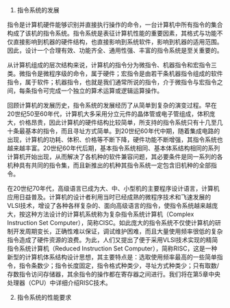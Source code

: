 1. 指令系统的发展

指令是计算机硬件能够识别并直接执行操作的命令，一台计算机中所有指令的集合构成了该机的指令系统。指令系统是表征计算机性能的重要因素，其格式与功能不仅直接影响到机器的硬件结构，也直接影响到系统软件，影响到机器的适用范围。因此，设计一个合理有效、功能齐全、通用性强、丰富的指令系统是至关重要的。

从计算机组成的层次结构来说，计算机的指令分为微指令、机器指令和宏指令三类。微指令是微程序级的命令，属于硬件；宏指令是由若干条机器指令组成的软件指令，属于软件；机器指令，也就是我们通常所说的指令，介于微指令与宏指令之间，每条指令可完成一个独立的算术运算或逻辑运算操作。

回顾计算机的发展历史，指令系统的发展经历了从简单到复杂的演变过程。早在20世纪50至60年代，计算机大多采用分立元件的晶体管或电子管组成，体积庞大，价格昂贵，因此计算机的硬件结构比较简单，所支持的指令系统只有十几至几十条最基本的指令，而且寻址方式简单。到20世纪60年代中期，随着集成电路的出现，计算机的功耗、体积、价格等不断下降，硬件功能不断增强，其指令系统也越来越丰富。20世纪60年代后期，基本指令系统相同、基本体系结构相同的系列计算机开始出现，从而解决了各机种的软件兼容问题，其必要条件是同一系列的各机种具有共同的指令集，而且新推出的机种其指令系统一定包含旧机种的全部指令。

在20世纪70年代，高级语言已成为大、中、小型机的主要程序设计语言，计算机应用日益普及。计算机的设计者利用当时已经成熟的微程序技术和飞速发展的VLSI技术，增设了各种各样复杂的、面向高级语言的指令，使指令系统越来越庞大，按这种方法设计的计算机系统称为复杂指令系统计算机（Complex Instruction Set Computer），简称CISC。如此庞大的指令系统不仅使计算机的研制开发周期变长，正确性难以保证，调试维护困难，而且大量使用频率很低的复杂指令造成了硬件资源的浪费。为此，人们又提出了便于采用VLSI技术实现的精简指令系统计算机（Reduced Instruction Set Computer），简称RISC，这是一种新型的计算机体系结构设计思想，其主要特点是：选取使用频率最高的一些简单指令，指令条数少；指令长度固定，指令格式种类少，寻址方式种类少；只有取数/存数指令访问存储器，其余指令的操作都在寄存器之间进行。我们将在第5章中央处理器（CPU）中详细介绍RISC技术。

2. 指令系统的性能要求
